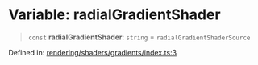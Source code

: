 # Variable: radialGradientShader

> `const` **radialGradientShader**: `string` = `radialGradientShaderSource`

Defined in: [rendering/shaders/gradients/index.ts:3](https://github.com/Forge-Game-Engine/Forge/blob/7a38cd584d26e8fac97f61bf2359fb32ea34a7fc/src/rendering/shaders/gradients/index.ts#L3)
